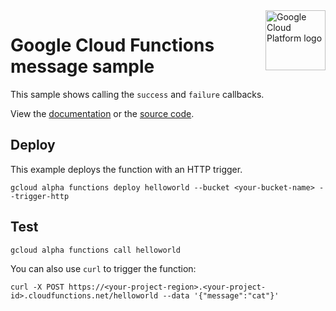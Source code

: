 <img src="https://avatars2.githubusercontent.com/u/2810941?v=3&s=96" alt="Google Cloud Platform logo" title="Google Cloud Platform" align="right" height="96" width="96"/>

# Google Cloud Functions message sample

This sample shows calling the `success` and `failure` callbacks.

View the [documentation][docs] or the [source code][source].

[docs]: index.js
[source]: https://cloud.google.com/functions/writing

## Deploy

This example deploys the function with an HTTP trigger.

    gcloud alpha functions deploy helloworld --bucket <your-bucket-name> --trigger-http

## Test

    gcloud alpha functions call helloworld

You can also use `curl` to trigger the function:

    curl -X POST https://<your-project-region>.<your-project-id>.cloudfunctions.net/helloworld --data '{"message":"cat"}'

